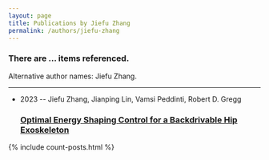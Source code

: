```yaml
---
layout: page
title: Publications by Jiefu Zhang
permalink: /authors/jiefu-zhang
---
```


<h3 id="number-posts">There are ... items referenced.</h3>
<p id='info-authors'>Alternative author names: Jiefu Zhang.</p>
<hr />
<ul class="post-list">
<li><span class='post-meta'>2023 -- Jiefu Zhang, Jianping Lin, Vamsi Peddinti, Robert D. Gregg</span><h3><a class='post-link' href="{{ site.baseurl }}/optimal-energy-shaping-control-for-a-backdrivable-hip-exoskeleton">Optimal Energy Shaping Control for a Backdrivable Hip Exoskeleton</a></h3></li>

</ul>
{% include count-posts.html %}
